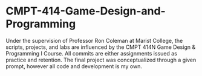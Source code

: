 # CMPT-414-Game-Design-and-Programming
Under the supervision of Professor Ron Coleman at Marist College, the scripts, projects, and labs are influenced by the CMPT 414N Game Design &amp; Programming I Course. All commits are either assignments issued as practice and retention. The final project was conceptualized through a given prompt, however all code and development is my own.
